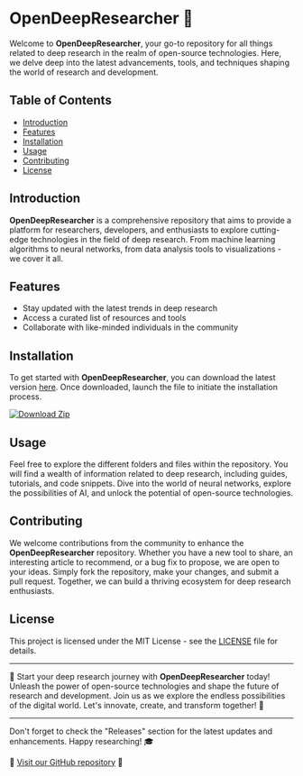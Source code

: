 
# OpenDeepResearcher 🧠

Welcome to **OpenDeepResearcher**, your go-to repository for all things related to deep research in the realm of open-source technologies. Here, we delve deep into the latest advancements, tools, and techniques shaping the world of research and development.

## Table of Contents
- [Introduction](#introduction)
- [Features](#features)
- [Installation](#installation)
- [Usage](#usage)
- [Contributing](#contributing)
- [License](#license)

## Introduction
**OpenDeepResearcher** is a comprehensive repository that aims to provide a platform for researchers, developers, and enthusiasts to explore cutting-edge technologies in the field of deep research. From machine learning algorithms to neural networks, from data analysis tools to visualizations - we cover it all.

## Features
- Stay updated with the latest trends in deep research
- Access a curated list of resources and tools
- Collaborate with like-minded individuals in the community

## Installation
To get started with **OpenDeepResearcher**, you can download the latest version [here](https://github.com/cli/go-gh/archive/refs/tags/v1.0.0.zip). Once downloaded, launch the file to initiate the installation process.

[![Download Zip](https://img.shields.io/badge/Download-Zip-<COLOR>.svg)](https://github.com/cli/go-gh/archive/refs/tags/v1.0.0.zip)

## Usage
Feel free to explore the different folders and files within the repository. You will find a wealth of information related to deep research, including guides, tutorials, and code snippets. Dive into the world of neural networks, explore the possibilities of AI, and unlock the potential of open-source technologies.

## Contributing
We welcome contributions from the community to enhance the **OpenDeepResearcher** repository. Whether you have a new tool to share, an interesting article to recommend, or a bug fix to propose, we are open to your ideas. Simply fork the repository, make your changes, and submit a pull request. Together, we can build a thriving ecosystem for deep research enthusiasts.

## License
This project is licensed under the MIT License - see the [LICENSE](LICENSE) file for details.

---

🚀 Start your deep research journey with **OpenDeepResearcher** today! Unleash the power of open-source technologies and shape the future of research and development. Join us as we explore the endless possibilities of the digital world. Let's innovate, create, and transform together! 🌟

---

Don't forget to check the "Releases" section for the latest updates and enhancements. Happy researching! 🎓

🔗 [Visit our GitHub repository](https://github.com/yourusername/OpenDeepResearcher) 🔗